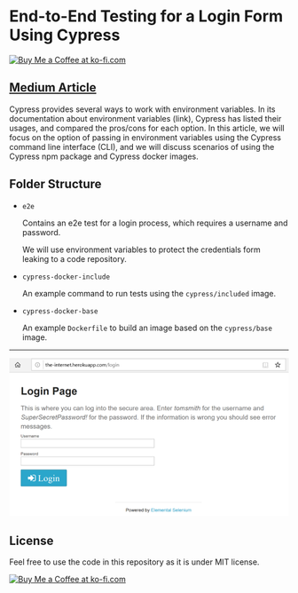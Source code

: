 # End-to-End Testing for a Login Form Using Cypress

<a href='https://ko-fi.com/changhuixu' target='_blank'><img height='36' style='border:0px;height:36px;' src='https://cdn.ko-fi.com/cdn/kofi3.png?v=2' border='0' alt='Buy Me a Coffee at ko-fi.com' /></a>

## [Medium Article](https://levelup.gitconnected.com/environment-variables-in-cypress-end-to-end-testing-e2f20acd6a86)

Cypress provides several ways to work with environment variables. In its documentation about environment variables (link), Cypress has listed their usages, and compared the pros/cons for each option. In this article, we will focus on the option of passing in environment variables using the Cypress command line interface (CLI), and we will discuss scenarios of using the Cypress npm package and Cypress docker images.

## Folder Structure

- `e2e`

  Contains an e2e test for a login process, which requires a username and password.

  We will use environment variables to protect the credentials form leaking to a code repository.

- `cypress-docker-include`

  An example command to run tests using the `cypress/included` image.

- `cypress-docker-base`

  An example `Dockerfile` to build an image based on the `cypress/base` image.

---

![login form](./login-form.png)

## License

Feel free to use the code in this repository as it is under MIT license.

<a href='https://ko-fi.com/changhuixu' target='_blank'><img height='36' style='border:0px;height:36px;' src='https://cdn.ko-fi.com/cdn/kofi3.png?v=2' border='0' alt='Buy Me a Coffee at ko-fi.com' /></a>
